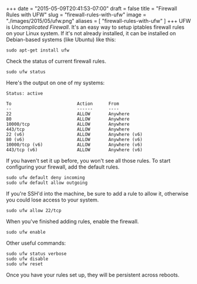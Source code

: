 +++
date = "2015-05-09T20:41:53-07:00"
draft = false
title = "Firewall Rules with UFW"
slug = "firewall-rules-with-ufw"
image = "./images/2015/05/ufw.png"
aliases = [
	"firewall-rules-with-ufw"
]
+++
UFW is _Uncomplicated Firewall_. It's an easy way to setup iptables firewall rules on your Linux system. If it's not already installed, it can be installed on Debian-based systems (like Ubuntu) like this:

    sudo apt-get install ufw

Check the status of current firewall rules.

    sudo ufw status

Here's the output on one of my systems:

    Status: active

    To                         Action      From
    --                         ------      ----
    22                         ALLOW       Anywhere
    80                         ALLOW       Anywhere
    10000/tcp                  ALLOW       Anywhere
    443/tcp                    ALLOW       Anywhere
    22 (v6)                    ALLOW       Anywhere (v6)
    80 (v6)                    ALLOW       Anywhere (v6)
    10000/tcp (v6)             ALLOW       Anywhere (v6)
    443/tcp (v6)               ALLOW       Anywhere (v6)

If you haven't set it up before, you won't see all those rules. To start configuring your firewall, add the default rules.

    sudo ufw default deny incoming
    sudo ufw default allow outgoing

If you're SSH'd into the machine, be sure to add a rule to allow it, otherwise you could lose access to your system.

    sudo ufw allow 22/tcp

When you've finished adding rules, enable the firewall.

    sudo ufw enable

Other useful commands:

    sudo ufw status verbose
    sudo ufw disable
    sudo ufw reset

Once you have your rules set up, they will be persistent across reboots.